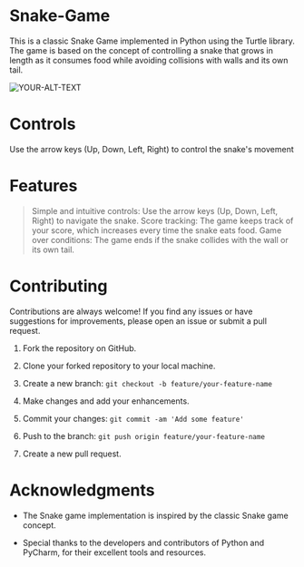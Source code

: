 # Snake-Game

This is a classic Snake Game implemented in Python using the Turtle library. The game is based on the concept of controlling a 
snake that grows in length as it consumes food while avoiding collisions with walls and its own tail.


<picture>
 <source media="(prefers-color-scheme: dark)" srcset="[YOUR-DARKMODE-IMAGE](https://codeprojectz.com/wp-content/uploads/2021/08/The-Snake-Game-In-Python-With-Source-Code_Feature-Image.png)">
 <source media="(prefers-color-scheme: light)" srcset="[YOUR-LIGHTMODE-IMAGE](https://codeprojectz.com/wp-content/uploads/2021/08/The-Snake-Game-In-Python-With-Source-Code_Feature-Image.png)">
 <img alt="YOUR-ALT-TEXT" src="https://codeprojectz.com/wp-content/uploads/2021/08/The-Snake-Game-In-Python-With-Source-Code_Feature-Image.png">
</picture>

# Controls
Use the arrow keys (Up, Down, Left, Right) to control the snake's movement


# Features
> Simple and intuitive controls: Use the arrow keys (Up, Down, Left, Right) to navigate the snake.
> Score tracking: The game keeps track of your score, which increases every time the snake eats food.
> Game over conditions: The game ends if the snake collides with the wall or its own tail.


# Contributing
Contributions are always welcome! If you find any issues or have suggestions for improvements, please open an issue or submit a pull request.

1. Fork the repository on GitHub.

2. Clone your forked repository to your local machine.

3. Create a new branch:  ``` git checkout -b feature/your-feature-name ```

4. Make changes and add your enhancements.

5. Commit your changes: ``` git commit -am 'Add some feature' ```

6. Push to the branch: ``` git push origin feature/your-feature-name ```

7. Create a new pull request.


# Acknowledgments
- The Snake game implementation is inspired by the classic Snake game concept.

- Special thanks to the developers and contributors of Python and PyCharm, for their excellent tools and resources.
